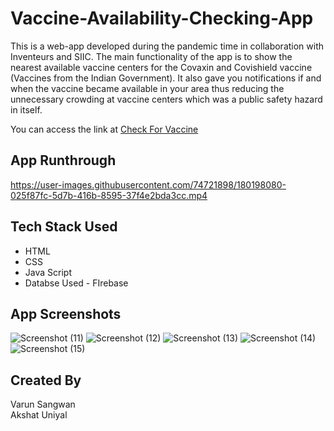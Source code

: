 # Vaccine-Availability-Checking-App

This is a web-app developed during the pandemic time in collaboration with Inventeurs and SIIC. The main functionality of the app is to show the nearest available vaccine centers for the Covaxin and Covishield vaccine (Vaccines from the Indian Government). It also gave you notifications if and when the vaccine became available in your area thus reducing the unnecessary crowding at vaccine centers which was a public safety hazard in itself. 

You can access the link at <a href="https://checkforvaccine.web.app/">Check For Vaccine</a>

<h2> App Runthrough </h2>

https://user-images.githubusercontent.com/74721898/180198080-025f87fc-5d7b-416b-8595-37f4e2bda3cc.mp4

<h2> Tech Stack Used </h2>

<ul>
  <li> HTML </li>
  <li> CSS </li>
  <li> Java Script </li>
  <li> Databse Used - FIrebase </li>
</ul>

<h2> App Screenshots </h2>

![Screenshot (11)](https://user-images.githubusercontent.com/74721898/180198209-7f4b1f6e-4f1f-4449-8b6c-f1e31a2b3a9b.png)
![Screenshot (12)](https://user-images.githubusercontent.com/74721898/180198238-24e5de5a-6982-4d3d-b029-036c55a2a415.png)
![Screenshot (13)](https://user-images.githubusercontent.com/74721898/180198254-2c52589f-112e-422f-91f3-cc5d0b41d047.png)
![Screenshot (14)](https://user-images.githubusercontent.com/74721898/180198270-10700ba3-ebf4-4c2b-ab54-bdf83b487448.png)
![Screenshot (15)](https://user-images.githubusercontent.com/74721898/180198287-944e395f-ee6d-4f04-bc94-f0bc9f832d84.png)

<h2> Created By </h2>

Varun Sangwan<br>
Akshat Uniyal
